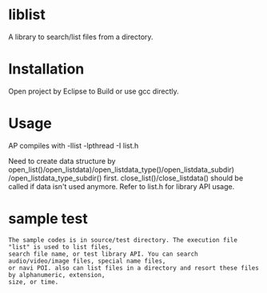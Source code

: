 liblist
=======
  A library to search/list files from a directory.
  
Installation
============
  Open project by Eclipse to Build or use gcc directly.
  
Usage
=====
  AP compiles with -llist -lpthread -I list.h
	
  Need to create data structure by open_list()/open_listdata)/open_listdata_type()/open_listdata_subdir)
  /open_listdata_type_subdir() first.
  close_list()/close_listdata() should be called if data isn't used anymore.
  Refer to list.h for library API usage.
  
sample test
===========
    The sample codes is in source/test directory. The execution file "list" is used to list files, 
    search file name, or test library API. You can search audio/video/image files, special name files,
    or navi POI. also can list files in a directory and resort these files by alphanumeric, extension,
    size, or time.
